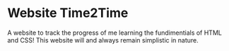 # Website Time2Time
A website to track the progress of me learning the fundimentials of HTML and CSS! This website will and always remain simplistic in nature.
